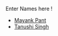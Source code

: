 Enter Names here !
- [Mayank Pant](https://github.com/obiwan04kanobi)
- [Tanushi Singh](https://github.com/Tanushisingh)